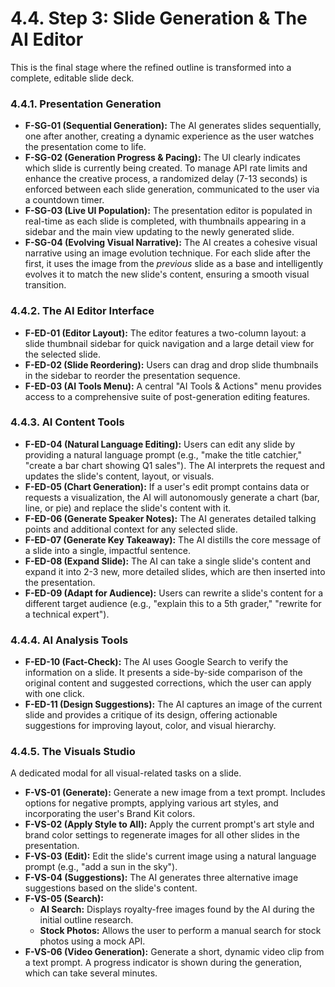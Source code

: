 # 4.4. Step 3: Slide Generation & The AI Editor

This is the final stage where the refined outline is transformed into a complete, editable slide deck.

### 4.4.1. Presentation Generation
*   **F-SG-01 (Sequential Generation):** The AI generates slides sequentially, one after another, creating a dynamic experience as the user watches the presentation come to life.
*   **F-SG-02 (Generation Progress & Pacing):** The UI clearly indicates which slide is currently being created. To manage API rate limits and enhance the creative process, a randomized delay (7-13 seconds) is enforced between each slide generation, communicated to the user via a countdown timer.
*   **F-SG-03 (Live UI Population):** The presentation editor is populated in real-time as each slide is completed, with thumbnails appearing in a sidebar and the main view updating to the newly generated slide.
*   **F-SG-04 (Evolving Visual Narrative):** The AI creates a cohesive visual narrative using an image evolution technique. For each slide after the first, it uses the image from the *previous* slide as a base and intelligently evolves it to match the new slide's content, ensuring a smooth visual transition.

### 4.4.2. The AI Editor Interface
*   **F-ED-01 (Editor Layout):** The editor features a two-column layout: a slide thumbnail sidebar for quick navigation and a large detail view for the selected slide.
*   **F-ED-02 (Slide Reordering):** Users can drag and drop slide thumbnails in the sidebar to reorder the presentation sequence.
*   **F-ED-03 (AI Tools Menu):** A central "AI Tools & Actions" menu provides access to a comprehensive suite of post-generation editing features.

### 4.4.3. AI Content Tools
*   **F-ED-04 (Natural Language Editing):** Users can edit any slide by providing a natural language prompt (e.g., "make the title catchier," "create a bar chart showing Q1 sales"). The AI interprets the request and updates the slide's content, layout, or visuals.
*   **F-ED-05 (Chart Generation):** If a user's edit prompt contains data or requests a visualization, the AI will autonomously generate a chart (bar, line, or pie) and replace the slide's content with it.
*   **F-ED-06 (Generate Speaker Notes):** The AI generates detailed talking points and additional context for any selected slide.
*   **F-ED-07 (Generate Key Takeaway):** The AI distills the core message of a slide into a single, impactful sentence.
*   **F-ED-08 (Expand Slide):** The AI can take a single slide's content and expand it into 2-3 new, more detailed slides, which are then inserted into the presentation.
*   **F-ED-09 (Adapt for Audience):** Users can rewrite a slide's content for a different target audience (e.g., "explain this to a 5th grader," "rewrite for a technical expert").

### 4.4.4. AI Analysis Tools
*   **F-ED-10 (Fact-Check):** The AI uses Google Search to verify the information on a slide. It presents a side-by-side comparison of the original content and suggested corrections, which the user can apply with one click.
*   **F-ED-11 (Design Suggestions):** The AI captures an image of the current slide and provides a critique of its design, offering actionable suggestions for improving layout, color, and visual hierarchy.

### 4.4.5. The Visuals Studio
A dedicated modal for all visual-related tasks on a slide.
*   **F-VS-01 (Generate):** Generate a new image from a text prompt. Includes options for negative prompts, applying various art styles, and incorporating the user's Brand Kit colors.
*   **F-VS-02 (Apply Style to All):** Apply the current prompt's art style and brand color settings to regenerate images for all other slides in the presentation.
*   **F-VS-03 (Edit):** Edit the slide's current image using a natural language prompt (e.g., "add a sun in the sky").
*   **F-VS-04 (Suggestions):** The AI generates three alternative image suggestions based on the slide's content.
*   **F-VS-05 (Search):**
    *   **AI Search:** Displays royalty-free images found by the AI during the initial outline research.
    *   **Stock Photos:** Allows the user to perform a manual search for stock photos using a mock API.
*   **F-VS-06 (Video Generation):** Generate a short, dynamic video clip from a text prompt. A progress indicator is shown during the generation, which can take several minutes.
